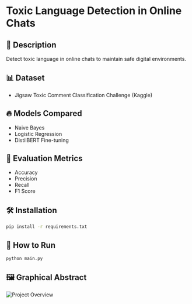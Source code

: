 # Toxic Language Detection in Online Chats

## 📜 Description
Detect toxic language in online chats to maintain safe digital environments.

## 📊 Dataset
- Jigsaw Toxic Comment Classification Challenge (Kaggle)

## 🔥 Models Compared
- Naive Bayes
- Logistic Regression
- DistilBERT Fine-tuning

## 🎯 Evaluation Metrics
- Accuracy
- Precision
- Recall
- F1 Score

## 🛠️ Installation
```bash
pip install -r requirements.txt
```

## 🚀 How to Run
```bash
python main.py
```

## 🖼️ Graphical Abstract
![Project Overview](graphical_abstract/project_diagram.png)
